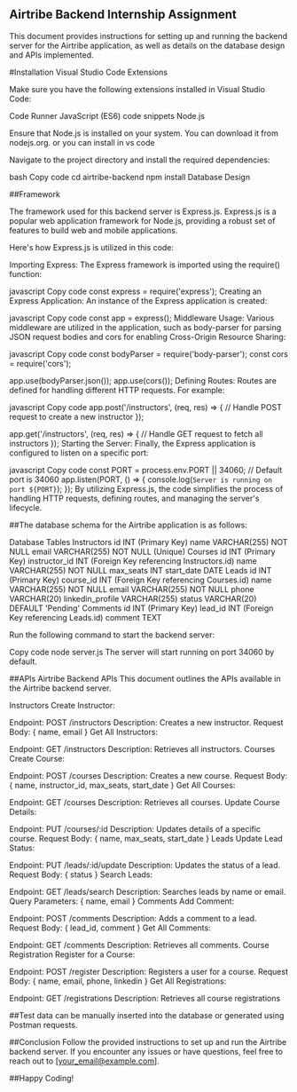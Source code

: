 ## **Airtribe Backend Internship Assignment**
This document provides instructions for setting up and running the backend server for the Airtribe application, as well as details on the database design and APIs implemented.

#Installation
Visual Studio Code Extensions

Make sure you have the following extensions installed in Visual Studio Code:

Code Runner
JavaScript (ES6) code snippets
Node.js

Ensure that Node.js is installed on your system. You can download it from nodejs.org. 
or 
you can install in vs code 


Navigate to the project directory and install the required dependencies:

bash
Copy code
cd airtribe-backend
npm install
Database Design

##Framework

The framework used for this backend server is Express.js. Express.js is a popular web application framework for Node.js, providing a robust set of features to build web and mobile applications.

Here's how Express.js is utilized in this code:

Importing Express: The Express framework is imported using the require() function:

javascript
Copy code
const express = require('express');
Creating an Express Application: An instance of the Express application is created:

javascript
Copy code
const app = express();
Middleware Usage: Various middleware are utilized in the application, such as body-parser for parsing JSON request bodies and cors for enabling Cross-Origin Resource Sharing:

javascript
Copy code
const bodyParser = require('body-parser');
const cors = require('cors');

app.use(bodyParser.json());
app.use(cors());
Defining Routes: Routes are defined for handling different HTTP requests. For example:

javascript
Copy code
app.post('/instructors', (req, res) => {
  // Handle POST request to create a new instructor
});

app.get('/instructors', (req, res) => {
  // Handle GET request to fetch all instructors
});
Starting the Server: Finally, the Express application is configured to listen on a specific port:

javascript
Copy code
const PORT = process.env.PORT || 34060; // Default port is 34060
app.listen(PORT, () => {
  console.log(`Server is running on port ${PORT}`);
});
By utilizing Express.js, the code simplifies the process of handling HTTP requests, defining routes, and managing the server's lifecycle.





##The database schema for the Airtribe application is as follows:

Database Tables
Instructors
id INT (Primary Key)
name VARCHAR(255) NOT NULL
email VARCHAR(255) NOT NULL (Unique)
Courses
id INT (Primary Key)
instructor_id INT (Foreign Key referencing Instructors.id)
name VARCHAR(255) NOT NULL
max_seats INT
start_date DATE
Leads
id INT (Primary Key)
course_id INT (Foreign Key referencing Courses.id)
name VARCHAR(255) NOT NULL
email VARCHAR(255) NOT NULL
phone VARCHAR(20)
linkedin_profile VARCHAR(255)
status VARCHAR(20) DEFAULT 'Pending'
Comments
id INT (Primary Key)
lead_id INT (Foreign Key referencing Leads.id)
comment TEXT

Run the following command to start the backend server:

Copy code
node server.js
The server will start running on port 34060 by default.

##APIs
Airtribe Backend APIs
This document outlines the APIs available in the Airtribe backend server.

Instructors
Create Instructor:

Endpoint: POST /instructors
Description: Creates a new instructor.
Request Body: { name, email }
Get All Instructors:

Endpoint: GET /instructors
Description: Retrieves all instructors.
Courses
Create Course:

Endpoint: POST /courses
Description: Creates a new course.
Request Body: { name, instructor_id, max_seats, start_date }
Get All Courses:

Endpoint: GET /courses
Description: Retrieves all courses.
Update Course Details:

Endpoint: PUT /courses/:id
Description: Updates details of a specific course.
Request Body: { name, max_seats, start_date }
Leads
Update Lead Status:

Endpoint: PUT /leads/:id/update
Description: Updates the status of a lead.
Request Body: { status }
Search Leads:

Endpoint: GET /leads/search
Description: Searches leads by name or email.
Query Parameters: { name, email }
Comments
Add Comment:

Endpoint: POST /comments
Description: Adds a comment to a lead.
Request Body: { lead_id, comment }
Get All Comments:

Endpoint: GET /comments
Description: Retrieves all comments.
Course Registration
Register for a Course:

Endpoint: POST /register
Description: Registers a user for a course.
Request Body: { name, email, phone, linkedin }
Get All Registrations:

Endpoint: GET /registrations
Description: Retrieves all course registrations

##Test data can be manually inserted into the database or generated using Postman requests.

##Conclusion
Follow the provided instructions to set up and run the Airtribe backend server. If you encounter any issues or have questions, feel free to reach out to [your_email@example.com].

##Happy Coding!
